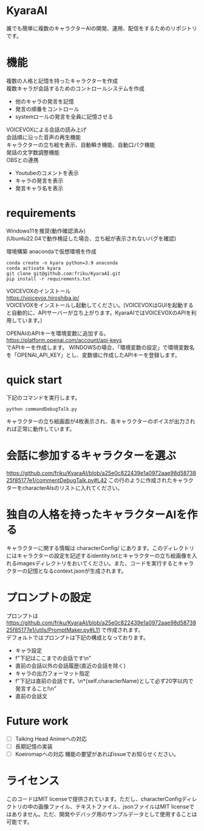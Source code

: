 # KyaraAI
誰でも簡単に複数のキャラクターAIの開発、運用、配信をするためのリポジトリです。


# 機能
複数の人格と記憶を持ったキャラクターを作成<br>
複数キャラが会話するためのコントロールシステムを作成
- 他のキャラの発言を記憶
- 発言の順番をコントロール
- systemロールの発言を全員に記憶させる

VOICEVOXによる会話の読み上げ<br>
会話順に沿った音声の再生機能<br>
キャラクターの立ち絵を表示、自動瞬き機能、自動口パク機能<br>
発話の文字数調整機能<br>
OBSとの連携
- Youtubeのコメントを表示
- キャラの発言を表示
- 発言キャラ名を表示


# requirements
Windows11を推奨(動作確認済み)<br>
(Ubuntu22.04で動作検証した場合、立ち絵が表示されないバグを確認)

環境構築
anacondaで仮想環境を作成
```
conda create -n kyara python=3.9 anaconda
conda activate kyara
git clone git@github.com:friku/KyaraAI.git
pip install -r requirements.txt
```

VOICEVOXのインストール<br>
https://voicevox.hiroshiba.jp/<br>
VOICEVOXをインストールし起動してください。(VOICEVOXはGUIを起動すると自動的に、APIサーバーが立ち上がります。KyaraAIではVOICEVOXのAPIを利用しています。)

OPENAIのAPIキーを環境変数に追加する。<br>
https://platform.openai.com/account/api-keys<br>
でAPIキーを作成します。
WINDOWSの場合、「環境変数の設定」で環境変数名を「OPENAI_API_KEY」とし、変数値に作成したAPIキーを登録します。

# quick start
下記のコマンドを実行します。
```
python commandDebugTalk.py
```
キャラクターの立ち絵画面が4枚表示され、各キャラクターのボイスが出力されれば正常に動作しています。

# 会話に参加するキャラクターを選ぶ
https://github.com/friku/KyaraAI/blob/a25e0c822439e1a0972aae98d5873825f85177e1/commentDebugTalk.py#L42
この行のように作成されたキャラクターをcharacterAIsのリストに入れてください。


# 独自の人格を持ったキャラクターAIを作る
キャラクターに関する情報は
characterConfig/<character name>
にあります。このディレクトリにはキャラクターの設定を記述するidentity.txtとキャラクターの立ち絵画像を入れるimagesディレクトリをおいてください。また、コードを実行するとキャラクターの記憶となるcontext.jsonが生成されます。


# プロンプトの設定
プロンプトは
https://github.com/friku/KyaraAI/blob/a25e0c822439e1a0972aae98d5873825f85177e1/utils/PromptMaker.py#L11
で作成されます。<br>
デフォルトではプロンプトは下記の構成となっております。<br>
- キャラ設定
- f"下記はここまでの会話です\n"
- 直前の会話以外の会話履歴(直近の会話を除く)
- キャラの出力フォーマット指定
- f"下記は直前の会話です。\n*{self.characterName}として必ず20字以内で発言すること!\n"
- 直前の会話文



# Future work
- [ ] Talking Head Animeへの対応
- [ ] 長期記憶の実装
- [ ] Koeiromapへの対応
機能の要望があればissueでお知らせください。

# ライセンス
このコードはMIT licenseで提供されています。ただし、characterConfigディレクトリの中の画像ファイル、テキストファイル、jsonファイルはMIT licenseではありません。ただ、開発やデバッグ用のサンプルデータとして使用することは可能です。


